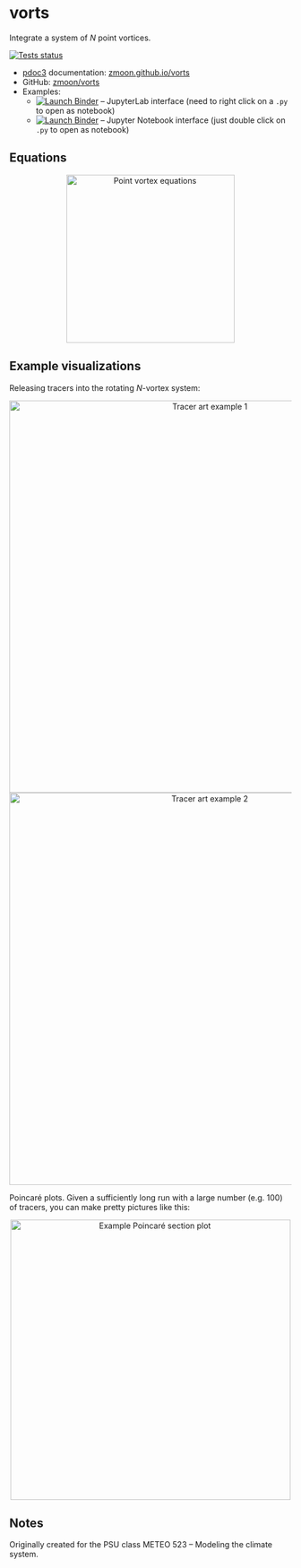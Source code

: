 # vorts

Integrate a system of *N* point vortices.

[![Tests status](https://github.com/zmoon/vorts/workflows/Test/badge.svg)](https://github.com/zmoon/vorts/actions?query=workflow%3ATest)

* [pdoc3](https://pdoc3.github.io/pdoc/) documentation:
  [zmoon.github.io/vorts](https://zmoon.github.io/vorts)
* GitHub: [zmoon/vorts](https://github.com/zmoon/vorts)
* Examples:
  - [![Launch Binder](https://mybinder.org/badge_logo.svg)](https://mybinder.org/v2/gh/zmoon/vorts/binder?urlpath=lab%2Ftree%2Fexamples) – JupyterLab interface (need to right click on a `.py` to open as notebook)
  - [![Launch Binder](https://mybinder.org/badge_logo.svg)](https://mybinder.org/v2/gh/zmoon/vorts/binder?filepath=examples) – Jupyter Notebook interface (just double click on `.py` to open as notebook)

## Equations

<div align="center">
<img src="https://raw.githubusercontent.com/zmoon/vorts/master/examples/img/N-vortex_evolution_equations.png"
    alt="Point vortex equations"
    title="N-point-vortex system of equations in 2 dimensions"
    width=300>
</div>


## Example visualizations

Releasing tracers into the rotating *N*-vortex system:
<div align="center">
<img src="https://raw.githubusercontent.com/zmoon/vorts/master/examples/img/tracer_art_1.png"
  alt="Tracer art example 1"
  title="Tracer art example 1 – trajectories"
  width=700>
</div>

<div align="center">
<img src="https://raw.githubusercontent.com/zmoon/vorts/master/examples/img/tracer_art_2.png"
  alt="Tracer art example 2"
  title="Tracer art example 2 – points"
  width=700>
</div>

Poincaré plots. Given a sufficiently long run with a large number (e.g. 100) of tracers,
you can make pretty pictures like this:
<div align="center">
<img src="https://raw.githubusercontent.com/zmoon/vorts/master/examples/img/ps_theta60deg.png"
  alt="Example Poincaré section plot"
  title="Example Poincaré section plot"
  width=500>
</div>



## Notes

Originally created for the PSU class METEO 523 – Modeling the climate system.
